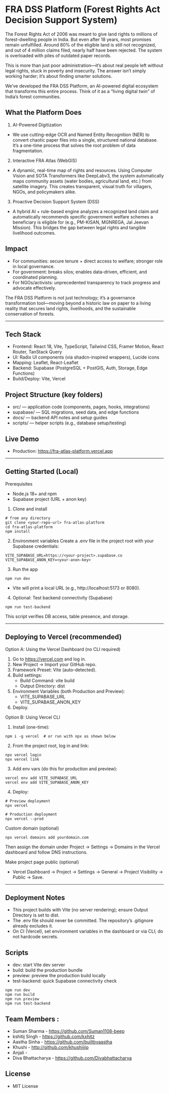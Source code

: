 # FRA DSS Platform (Forest Rights Act Decision Support System)

The Forest Rights Act of 2006 was meant to give land rights to millions of forest-dwelling people in India. But even after 18 years, most promises remain unfulfilled. Around 80% of the eligible land is still not recognized, and out of 4 million claims filed, nearly half have been rejected. The system is overloaded with piles of outdated paper records.

This is more than just poor administration—it’s about real people left without legal rights, stuck in poverty and insecurity. The answer isn’t simply working harder; it’s about finding smarter solutions.

We’ve developed the FRA DSS Platform, an AI-powered digital ecosystem that transforms this entire process. Think of it as a “living digital twin” of India’s forest communities.

## What the Platform Does

1) AI-Powered Digitization
- We use cutting-edge OCR and Named Entity Recognition (NER) to convert chaotic paper files into a single, structured national database. It’s a one-time process that solves the root problem of data fragmentation.

2) Interactive FRA Atlas (WebGIS)
- A dynamic, real-time map of rights and resources. Using Computer Vision and SOTA Transformers like DeepLabv3, the system automatically maps community assets (water bodies, agricultural land, etc.) from satellite imagery. This creates transparent, visual truth for villagers, NGOs, and policymakers alike.

3) Proactive Decision Support System (DSS)
- A hybrid AI + rule-based engine analyzes a recognized land claim and automatically recommends specific government welfare schemes a beneficiary is eligible for (e.g., PM-KISAN, MGNREGA, Jal Jeevan Mission). This bridges the gap between legal rights and tangible livelihood outcomes.

## Impact

- For communities: secure tenure + direct access to welfare; stronger role in local governance.
- For government: breaks silos; enables data-driven, efficient, and coordinated planning.
- For NGOs/activists: unprecedented transparency to track progress and advocate effectively.

The FRA DSS Platform is not just technology; it’s a governance transformation tool—moving beyond a historic law on paper to a living reality that secures land rights, livelihoods, and the sustainable conservation of forests.

---

## Tech Stack

- Frontend: React 18, Vite, TypeScript, Tailwind CSS, Framer Motion, React Router, TanStack Query
- UI: Radix UI components (via shadcn-inspired wrappers), Lucide icons
- Mapping: Leaflet, React-Leaflet
- Backend: Supabase (PostgreSQL + PostGIS, Auth, Storage, Edge Functions)
- Build/Deploy: Vite, Vercel

## Project Structure (key folders)

- src/ — application code (components, pages, hooks, integrations)
- supabase/ — SQL migrations, seed data, and edge functions
- docs/ — backend API notes and setup guides
- scripts/ — helper scripts (e.g., database setup/testing)

## Live Demo

- Production: https://fra-atlas-platform.vercel.app

---

## Getting Started (Local)

Prerequisites
- Node.js 18+ and npm
- Supabase project (URL + anon key)

1) Clone and install
```
# from any directory
git clone <your-repo-url> fra-atlas-platform
cd fra-atlas-platform
npm install
```

2) Environment variables
Create a .env file in the project root with your Supabase credentials:
```
VITE_SUPABASE_URL=https://<your-project>.supabase.co
VITE_SUPABASE_ANON_KEY=<your-anon-key>
```

3) Run the app
```
npm run dev
```
- Vite will print a local URL (e.g., http://localhost:5173 or 8080).

4) Optional: Test backend connectivity (Supabase)
```
npm run test-backend
```
This script verifies DB access, table presence, and storage.

---

## Deploying to Vercel (recommended)

Option A: Using the Vercel Dashboard (no CLI required)
1) Go to https://vercel.com and log in.
2) New Project → Import your GitHub repo.
3) Framework Preset: Vite (auto-detected).
4) Build settings:
   - Build Command: vite build
   - Output Directory: dist
5) Environment Variables (both Production and Preview):
   - VITE_SUPABASE_URL
   - VITE_SUPABASE_ANON_KEY
6) Deploy.

Option B: Using Vercel CLI
1) Install (one-time):
```
npm i -g vercel  # or run with npx as shown below
```
2) From the project root, log in and link:
```
npx vercel login
npx vercel link
```
3) Add env vars (do this for production and preview):
```
vercel env add VITE_SUPABASE_URL
vercel env add VITE_SUPABASE_ANON_KEY
```
4) Deploy:
```
# Preview deployment
npx vercel

# Production deployment
npx vercel --prod
```

Custom domain (optional)
```
npx vercel domains add yourdomain.com
```
Then assign the domain under Project → Settings → Domains in the Vercel dashboard and follow DNS instructions.

Make project page public (optional)
- Vercel Dashboard → Project → Settings → General → Project Visibility → Public → Save.

---

## Deployment Notes

- This project builds with Vite (no server rendering); ensure Output Directory is set to dist.
- The .env file should never be committed. The repository’s .gitignore already excludes it.
- On CI (Vercel), set environment variables in the dashboard or via CLI; do not hardcode secrets.

## Scripts

- dev: start Vite dev server
- build: build the production bundle
- preview: preview the production build locally
- test-backend: quick Supabase connectivity check

```
npm run dev
npm run build
npm run preview
npm run test-backend
```
## Team Members :
- Suman Sharma - https://github.com/Suman1108-beep
- kshitij Singh - https://github.com/kxhitz
- Aastha Sinha - https://github.com/builtbyaastha
- Khushi - http://github.com/khushiiiip
- Anjali - 
- Diva Bhattacharya - https://github.com/Divabhattacharya

## License

- MIT License


